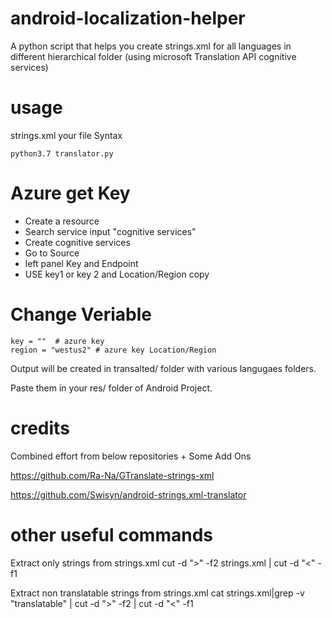 # android-localization-helper
A python script that helps you create strings.xml for all languages in different hierarchical folder (using microsoft Translation API cognitive services) 

# usage
strings.xml your file
Syntax

```
python3.7 translator.py
```

# Azure get Key

  - Create a resource
  - Search service input "cognitive services"
  - Create cognitive services
  - Go to Source
  - left panel Key and Endpoint
  - USE key1 or key 2 and Location/Region copy

# Change Veriable

```
key = ""  # azure key
region = "westus2" # azure key Location/Region
```

Output will be created in transalted/ folder with various langugaes folders.

Paste them in your res/ folder of Android Project.

# credits

Combined effort from below repositories + Some Add Ons 

https://github.com/Ra-Na/GTranslate-strings-xml

https://github.com/Swisyn/android-strings.xml-translator


# other useful commands

Extract only strings from strings.xml
cut -d ">" -f2 strings.xml | cut -d "<" -f1

Extract non translatable strings from strings.xml
cat strings.xml|grep -v "translatable" | cut -d ">" -f2  | cut -d "<" -f1


